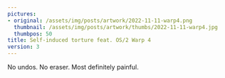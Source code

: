```yaml
---
pictures:
- original: /assets/img/posts/artwork/2022-11-11-warp4.png
  thumbnail: /assets/img/posts/artwork/thumbs/2022-11-11-warp4.jpg
  thumbpos: 50
title: Self-induced torture feat. OS/2 Warp 4
version: 3
---
```

No undos.
No eraser.
Most definitely painful.
